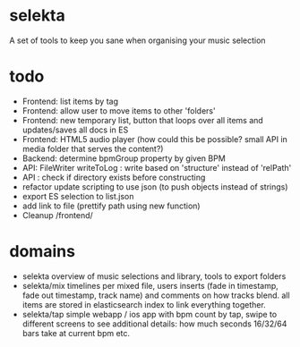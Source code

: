 # selekta
A set of tools to keep you sane when organising your music selection

# todo
- Frontend: list items by tag
- Frontend: allow user to move items to other 'folders'
- Frontend: new temporary list, button that loops over all items and updates/saves all docs in ES
- Frontend: HTML5 audio player (how could this be possible? small API in media folder that serves the content?)
- Backend: determine bpmGroup property by given BPM
- API: FileWriter writeToLog : write based on 'structure' instead of 'relPath'
- API : check if directory exists before constructing
- refactor update scripting to use json (to push objects instead of strings)
- export ES selection to list.json
- add link to file (prettify path using new function)
- Cleanup /frontend/


# domains
- selekta
overview of music selections and library, tools to export folders
- selekta/mix
timelines per mixed file, users inserts (fade in timestamp, fade out timestamp, track name) and comments on how tracks blend.
all items are stored in elasticsearch index to link everything together.
- selekta/tap
simple webapp / ios app with bpm count by tap, swipe to different screens to see additional details: how much seconds 16/32/64 bars take at current bpm etc.
